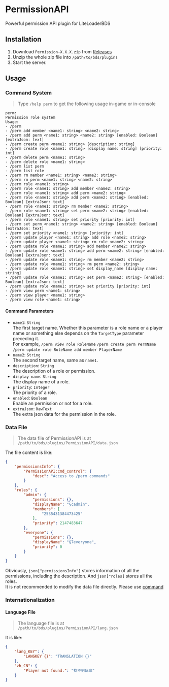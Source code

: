 # PermissionAPI
Powerful permission API plugin for LiteLoaderBDS

## Installation
1. Download `Permission-X.X.X.zip` from [Releases](https://github.com/LiteLDev/PermissionAPI/releases)
2. Unzip the whole zip file into `/path/to/bds/plugins`
3. Start the server.

## Usage
### Command System
> Type `/help perm` to get the following usage in-game or in-console

```
perm:
Permission role system
Usage:
- /perm
- /perm add member <name1: string> <name2: string>
- /perm add perm <name1: string> <name2: string> [enabled: Boolean] [extraJson: text]
- /perm create perm <name1: string> [description: string]
- /perm create role <name1: string> [display name: string] [priority: int]
- /perm delete perm <name1: string>
- /perm delete role <name1: string>
- /perm list perm
- /perm list role
- /perm rm member <name1: string> <name2: string>
- /perm rm perm <name1: string> <name2: string>
- /perm role <name1: string>
- /perm role <name1: string> add member <name2: string>
- /perm role <name1: string> add perm <name2: string>
- /perm role <name1: string> add perm <name2: string> [enabled: Boolean] [extraJson: text]
- /perm role <name1: string> rm member <name2: string>
- /perm role <name1: string> set perm <name2: string> [enabled: Boolean] [extraJson: text]
- /perm role <name1: string> set priority [priority: int]
- /perm set perm <name1: string> <name2: string> [enabled: Boolean] [extraJson: text]
- /perm set priority <name1: string> [priority: int]
- /perm update player <name1: string> add role <name2: string>
- /perm update player <name1: string> rm role <name2: string>
- /perm update role <name1: string> add member <name2: string>
- /perm update role <name1: string> add perm <name2: string> [enabled: Boolean] [extraJson: text]
- /perm update role <name1: string> rm member <name2: string>
- /perm update role <name1: string> rm perm <name2: string>
- /perm update role <name1: string> set display_name [display name: string]
- /perm update role <name1: string> set perm <name2: string> [enabled: Boolean] [extraJson: text]
- /perm update role <name1: string> set priority [priority: int]
- /perm view perm <name1: string>
- /perm view player <name1: string>
- /perm view role <name1: string>
```

#### Command Parameters
- `name1`: `String`  
  The first target name. Whether this parameter is a role name or a player name or something else depends on the `TargetType` parameter preceding it.  
  For example, `/perm view role RoleName` `/perm create perm PermName` `/perm update role RoleName add member PlayerName`
- `name2`: `String`  
  The second target name, same as `name1`.
- `description`: `String`  
  The description of a role or permission.
- `display name`: `String`  
  The display name of a role.
- `priority`: `Integer`  
  The priority of a role.
- `enabled`: `Boolean`  
  Enable an permission or not for a role.
- `extraJson`: `RawText`  
  The extra json data for the permission in the role.

### Data File
> The data file of PermissionAPI is at `/path/to/bds/plugins/PermissionAPI/data.json`

The file content is like:
```json
{
    "permissionsInfo": {
        "PermissionAPI:cmd_control": {
            "desc": "Access to /perm commands"
        }
    },
    "roles": {
        "admin": {
            "permissions": {},
            "displayName": "§cadmin",
            "members": [
                "2535431384473425"
            ],
            "priority": 2147483647
        },
        "everyone": {
            "permissions": {},
            "displayName": "§7everyone",
            "priority": 0
        }
    }
}
```
Obviously, `json["permissionsInfo"]` stores information of all the permissions, including the description. And `json["roles]` stores all the roles.  
It is not recommended to modify the data file directly. Please use [command](#command-system)

### Internationalization

#### Language File
> The language file is at `/path/to/bds/plugins/PermissionAPI/lang.json`

It is like:
```json
{
    "lang_KEY": {
        "LANGKEY {}": "TRANSLATION {}"
    },
    "zh_CN": {
        "Player not found.": "找不到玩家"
    }
}
```
